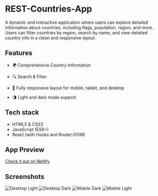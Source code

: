 # REST-Countries-App

A dynamic and interactive application where users can explore detailed information about countries, including flags, population, region, and more. Users can filter countries by region, search by name, and view detailed country info in a clean and responsive layout.

## Features

- 🌍 Comprehensive Country Information

- 🔍 Search & Filter 

- 📱 Fully responsive layout for mobile, tablet, and desktop

- 🌗 Light and dark mode support

## Tech stack

- HTML5 & CSS3
- JavaScript (ES6+)
- React (with Hooks and Router-DOM)

## App Preview

[Check it out on Netlify](https://restcountries465.netlify.app/)

## Screenshots

![Desktop Light](https://github.com/user-attachments/assets/fe468a97-9e51-4f87-9ebb-4c452395b360)
![Desktop Dark](https://github.com/user-attachments/assets/e9f7cff6-ce4a-4fc4-bb3f-68b925b8e560)
![Mobile Dark](https://github.com/user-attachments/assets/766417fc-1356-41bf-9652-8dd4df849fc5)
![Mobile Light](https://github.com/user-attachments/assets/eedf4438-6447-4622-a69c-cb25211fbc69)
